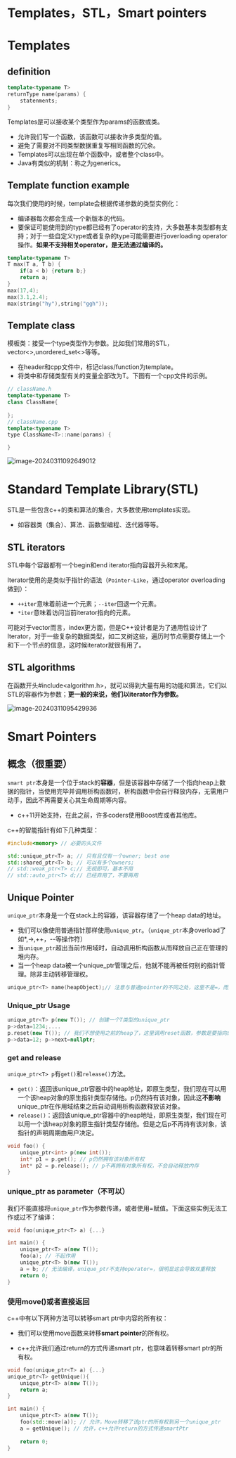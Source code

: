 # Templates，STL，Smart pointers

# Templates

## definition

```c++
template<typename T>
returnType name(params) {
	statenments;
}
```

Templates是可以接收某个类型作为params的函数或类。

- 允许我们写一个函数，该函数可以接收许多类型的值。
- 避免了需要对不同类型数据重复写相同函数的冗余。
- Templates可以出现在单个函数中，或者整个class中。
- Java有类似的机制：称之为generics。

## Template function example

每次我们使用的时候，template会根据传递参数的类型实例化：

- 编译器每次都会生成一个新版本的代码。
- 要保证可能使用到的type都已经有了operator的支持，大多数基本类型都有支持；对于一些自定义type或者复杂的type可能需要进行overloading operator操作。**如果不支持相关operator，是无法通过编译的。**

```c++
template<typename T>
T max(T a, T b) {
	if(a < b) {return b;}
    return a;
}
max(17,4);
max(3.1,2.4);
max(string("hy"),string("ggh"));
```

## Template class

模板类：接受一个type类型作为参数。比如我们常用的STL，vector<>,unordered_set<>等等。

- 在header和cpp文件中，标记class/function为template<typename T>。
- 将类中和存储类型有关的变量全部改为T。下图有一个cpp文件的示例。

```c++
// className.h
template<typename T>
class ClassName{
    
};
// className.cpp
template<typename T>
type ClassName<T>::name(params) {

}
```

![image-20240311092649012](./assets/image-20240311092649012.png)

# Standard Template Library(STL)

STL是一些包含c++的类和算法的集合，大多数使用templates实现。

- 如容器类（集合）、算法、函数型编程、迭代器等等。

## STL iterators

STL中每个容器都有一个begin和end iterator指向容器开头和末尾。

Iterator使用的是类似于指针的语法（`Pointer-Like`，通过operator overloading做到）：

- `++iter`意味着前进一个元素；`--iter`回退一个元素。
- `*iter`意味着访问当前iterator指向的元素。

可能对于vector而言，index更方面，但是C++设计者是为了通用性设计了Iterator，对于一些复杂的数据类型，如二叉树这些，遍历时节点需要存储上一个和下一个节点的信息，这时候iterator就很有用了。

## STL algorithms

在函数开头#include<algorithm.h>，就可以得到大量有用的功能和算法，它们以STL的容器作为参数；**更一般的来说，他们以iterator作为参数。**

![image-20240311095429936](./assets/image-20240311095429936.png)

# Smart Pointers

## 概念（很重要）

`smart ptr`本身是一个位于stack的**容器**，但是该容器中存储了一个指向heap上数据的指针，当使用完毕并调用析构函数时，析构函数中会自行释放内存，无需用户动手，因此不再需要关心其生命周期等内容。

- c++11开始支持，在此之前，许多coders使用Boost库或者其他库。

c++的智能指针有如下几种类型：

```c++
#include<memory> // 必要的头文件

std::unique_ptr<T> a; // 只有且仅有一个owner; best one
std::shared_ptr<T> b; // 可以有多个owners;
// std::weak_ptr<T> c;// 无视即可，基本不用
// std::auto_ptr<T> d;// 已经弃用了，不要再用
```

## Unique Pointer

`unique_ptr`本身是一个在stack上的容器，该容器存储了一个heap data的地址。

- 我们可以像使用普通指针那样使用`unique_ptr`。（`unique_ptr`本身overload了如*,->,++，--等操作符）
- 当`unique_ptr`超出当前作用域时，自动调用析构函数从而释放自己正在管理的堆内存。
- 当一个heap data被一个unique_ptr管理之后，他就不能再被任何别的指针管理。除非主动转移管理权。

```c++
unique_ptr<T> name(heapObject);// 注意与普通pointer的不同之处，这里不是=，而是()。
```

### Unique_ptr Usage

```c++
unique_ptr<T> p(new T()); // 创建一个T类型的unique_ptr
p->data=1234;....
p.reset(new T()); // 我们不想使用之前的heap了，这里调用reset函数，参数是要指向的新对象，或者直接分配一个新的内存地址
p->data=12; p->next=nullptr;
```

### get and release

`unique_ptr<T> p`有`get()`和`release()`方法。

- `get()`：返回该unique_ptr容器中的heap地址，即原生类型，我们现在可以用一个该heap对象的原生指针类型存储他。p仍然持有该对象，因此这**不影响**unique_ptr在作用域结束之后自动调用析构函数释放该对象。
- `release()`：返回该unique_ptr容器中的heap地址，即原生类型，我们现在可以用一个该heap对象的原生指针类型存储他。但是之后p不再持有该对象，该指针的声明周期由用户决定。

```c++
void foo() {
	unique_ptr<int> p(new int());
    int* p1 = p.get(); // p仍然拥有该对象所有权
    int* p2 = p.release(); // p不再拥有对象所有权，不会自动释放内存
}
```

### unique_ptr as parameter（不可以）

我们不能直接将`unique_ptr`作为参数传递，或者使用=赋值。下面这些实例无法工作或过不了编译：

```c++
void foo(unique_ptr<T> a) {...}

int main() {
    unique_ptr<T> a(new T());
    foo(a); // 不起作用
    unique_ptr<T> b(new T());
    a = b; // 无法编译，unique_ptr不支持operator=，很明显这会导致双重释放
    return 0;
}
```

### 使用move()或者直接返回

c++中有以下两种方法可以转移smart ptr中内容的所有权：

- 我们可以使用move函数来转移**smart pointer**的所有权。

- c++允许我们通过return的方式传递smart ptr，也意味着转移smart ptr的所有权。

```c++
void foo(unique_ptr<T> a) {...}
unique_ptr<T> getUnique(){
    unique_ptr<T> a(new T());
    return a;
}

int main() {
    unique_ptr<T> a(new T());
    foo(std::move(a)); // 允许，Move转移了该ptr的所有权到另一个unique_ptr
    a = getUnique(); // 允许，c++允许return的方式传递smartPtr
    
    return 0;
}
```

